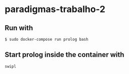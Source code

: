 # paradigmas-trabalho-2

## Run with

`$ sudo docker-compose run prolog bash`

## Start prolog inside the container with

`swipl`